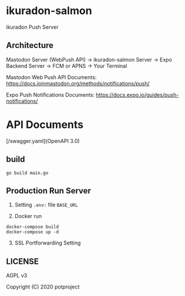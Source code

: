 # ikuradon-salmon

ikuradon Push Server

## Architecture

Mastodon Server (WebPush API) -> ikuradon-salmon Server -> Expo Backend Server -> FCM or APNS -> Your Terminal

Mastodon Web Push API Documents: https://docs.joinmastodon.org/methods/notifications/push/

Expo Push Notifications Documents: https://docs.expo.io/guides/push-notifications/

# API Documents

[/swagger.yaml](OpenAPI 3.0)

## build
```
go build main.go
```

## Production Run Server

1. Setting `.env:` file `BASE_URL`

2. Docker run

```
docker-compose build
docker-compose up -d
```

3. SSL Portforwarding Setting

## LICENSE

AGPL v3

Copyright (C) 2020 potproject